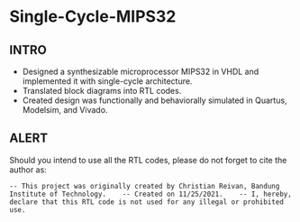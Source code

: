 # Single-Cycle-MIPS32

## INTRO
- Designed a synthesizable microprocessor MIPS32 in VHDL and implemented it with single-cycle architecture.
- Translated block diagrams into RTL codes.
- Created design was functionally and behaviorally simulated in Quartus, Modelsim, and Vivado.

## ALERT
Should you intend to use all the RTL codes, please do not forget to cite the author as:


` -- This project was originally created by Christian Reivan, Bandung Institute of Technology.   
-- Created on 11/25/2021.   
-- I, hereby, declare that this RTL code is not used for any illegal or prohibited use.   
`


